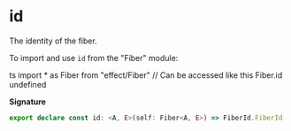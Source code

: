 # id

The identity of the fiber.

To import and use `id` from the "Fiber" module:

ts
import \* as Fiber from "effect/Fiber"
// Can be accessed like this
Fiber.id
undefined

**Signature**

```ts
export declare const id: <A, E>(self: Fiber<A, E>) => FiberId.FiberId
```
